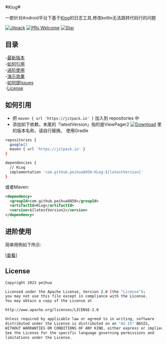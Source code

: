 :heartpulse:Klog:heartpulse:

 一款针对Android平台下基于[Klog](https://github.com/ZhaoKaiQiang/KLog)的日志工具,修改kotlin无法跳转代码行的问题<br>

[![Jitpack](https://jitpack.io/v/peihua8858/KLog.svg)](https://github.com/peihua8858)
[![PRs Welcome](https://img.shields.io/badge/PRs-Welcome-brightgreen.svg)](https://github.com/peihua8858)
[![Star](https://img.shields.io/github/stars/peihua8858/KLog.svg)](https://github.com/peihua8858/KLog)


## 目录
-[最新版本](https://github.com/peihua8858/KLog/releases/tag/1.0.11)<br>
-[如何引用](#如何引用)<br>
-[进阶使用](#进阶使用)<br>
-[演示效果](https://github.com/ZhaoKaiQiang/KLog#readme#Sample_Usage)<br>
-[如何提Issues](https://github.com/peihua8858/KLog/wiki/%E5%A6%82%E4%BD%95%E6%8F%90Issues%3F)<br>
-[License](#License)<br>

## 如何引用
* 把 `maven { url 'https://jitpack.io' }` 加入到 repositories 中
* 添加如下依赖，末尾的「latestVersion」指的是ViewPager2 [![Download](https://jitpack.io/v/peihua8858/KLog.svg)](https://jitpack.io/#peihua8858/KLog) 里的版本名称，请自行替换。
使用Gradle
```sh
repositories {
  google()
  maven { url 'https://jitpack.io' }
}

dependencies {
  // KLog
  implementation 'com.github.peihua8858:KLog:${latestVersion}'
}
```

或者Maven:

```xml
<dependency>
  <groupId>com.github.peihua8858</groupId>
  <artifactId>KLog</artifactId>
  <version>${latestVersion}</version>
</dependency>
```

## 进阶使用

简单用例如下所示:

[[查看](https://github.com/ZhaoKaiQiang/KLog#readme)]

## License
```sh
Copyright 2023 peihua

Licensed under the Apache License, Version 2.0 (the "License");
you may not use this file except in compliance with the License.
You may obtain a copy of the License at

http://www.apache.org/licenses/LICENSE-2.0

Unless required by applicable law or agreed to in writing, software
distributed under the License is distributed on an "AS IS" BASIS,
WITHOUT WARRANTIES OR CONDITIONS OF ANY KIND, either express or implied.
See the License for the specific language governing permissions and
limitations under the License.
```



